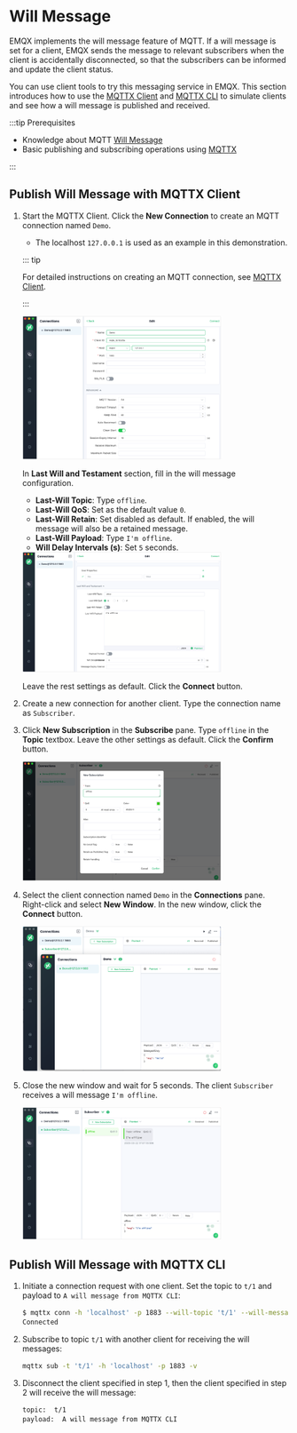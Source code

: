 # Will Message

EMQX implements the will message feature of MQTT. If a will message is set for a client, EMQX sends the message to relevant subscribers when the client is accidentally disconnected, so that the subscribers can be informed and update the client status.

You can use client tools to try this messaging service in EMQX. This section introduces how to use the [MQTTX Client](https://mqttx.app/) and [MQTTX CLI](https://mqttx.app/cli) to simulate clients and see how a will message is published and received.

:::tip Prerequisites

- Knowledge about MQTT [Will Message](./mqtt-concepts.md#will-message)
- Basic publishing and subscribing operations using [MQTTX](./publish-and-subscribe.md)

:::

## Publish Will Message with MQTTX Client

1. Start the MQTTX Client. Click the **New Connection** to create an MQTT connection named `Demo`.

   - The localhost `127.0.0.1` is used as an example in this demonstration.

   ::: tip

   For detailed instructions on creating an MQTT connection, see [MQTTX Client](./publish-and-subscribe.md).

   :::

   <img src="./assets/Configure-new-connection-general.png" alt="Configure-new-connection-general" style="zoom:35%;" />

   In **Last Will and Testament** section, fill in the will message configuration.

   - **Last-Will Topic**: Type `offline`.
   - **Last-Will QoS**: Set as the default value `0`.
   - **Last-Will Retain**: Set disabled as default. If enabled, the will message will also be a retained message.
   - **Last-Will Payload**: Type `I'm offline`.
   - **Will Delay Intervals (s)**: Set `5` seconds.

   <img src="./assets/Configure-new-connection-will.png" alt="Configure-new-connection-will" style="zoom:35%;" />

   Leave the rest settings as default. Click the **Connect** button.

2. Create a new connection for another client. Type the connection name as `Subscriber`.

3. Click **New Subscription** in the **Subscribe** pane. Type `offline` in the **Topic** textbox. Leave the other settings as default. Click the **Confirm** button.

   <img src="./assets/Subscribe-will-message.png" alt="Subscribe-will-message" style="zoom:35%;" />

4. Select the client connection named `Demo` in the **Connections** pane. Right-click and select **New Window**. In the new window, click the **Connect** button.

   <img src="./assets/Open-new-window.png" alt="Open-new-window" style="zoom:35%;" />

5. Close the new window and wait for 5 seconds. The client `Subscriber` receives a will message `I'm offline`.

   <img src="./assets/Receive-will-message.png" alt="Receive-will-message" style="zoom:35%;" />



## Publish Will Message with MQTTX CLI

1. Initiate a connection request with one client. Set the topic to `t/1` and payload to `A will message from MQTTX CLI`:

   ```bash
   $ mqttx conn -h 'localhost' -p 1883 --will-topic 't/1' --will-message 'A will message from MQTTX CLI'
   Connected
   ```

2. Subscribe to topic `t/1` with another client for receiving the will messages:

   ```bash
   mqttx sub -t 't/1' -h 'localhost' -p 1883 -v
   ```

3. Disconnect the client specified in step 1, then the client specified in step 2 will receive the will message:

   ```bash
   topic:  t/1
   payload:  A will message from MQTTX CLI
   ```

